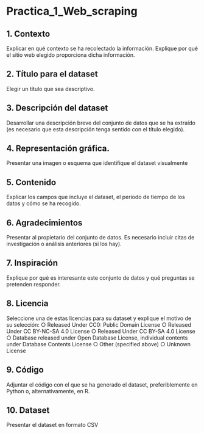 # Practica_1_Web_scraping
##  1. Contexto
Explicar en qué contexto se ha recolectado la información. Explique por qué el sitio web elegido proporciona dicha información.

##  2. Título para el dataset
Elegir un título que sea descriptivo.

## 3. Descripción del dataset
Desarrollar una descripción breve del conjunto de datos que se ha extraído (es necesario que esta descripción tenga sentido con el título elegido).

## 4. Representación gráfica. 
Presentar una imagen o esquema que identifique el dataset visualmente

## 5. Contenido
Explicar los campos que incluye el dataset, el periodo de tiempo de los datos y cómo se ha recogido.

## 6. Agradecimientos
Presentar al propietario del conjunto de datos. Es necesario incluir citas de investigación o análisis anteriores (si los hay).

## 7. Inspiración
Explique por qué es interesante este conjunto de datos y qué preguntas se pretenden responder.

## 8. Licencia
Seleccione una de estas licencias para su dataset y explique el motivo de su selección:
○ Released Under CC0: Public Domain License
○ Released Under CC BY-NC-SA 4.0 License
○ Released Under CC BY-SA 4.0 License
○ Database released under Open Database License, individual contents
under Database Contents License
○ Other (specified above)
○ Unknown License

## 9. Código
Adjuntar el código con el que se ha generado el dataset, preferiblemente en Python o, alternativamente, en R.

## 10. Dataset
Presentar el dataset en formato CSV
